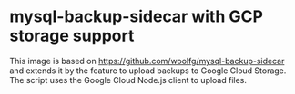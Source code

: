 # mysql-backup-sidecar with GCP storage support

This image is based on https://github.com/woolfg/mysql-backup-sidecar and extends it
by the feature to upload backups to Google Cloud Storage. The script uses the Google Cloud
Node.js client to upload files.



